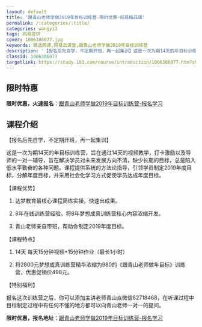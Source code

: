 ```yaml
---
layout: default
title: '跟青山老师学做2019年目标训练营-限时优惠-网易精品课'
permalink: /:categories/:title/
categories: wangyi2
tags: 网易提供
cover: 1006386077.jpg
keywords: 精选网课,网易云课堂,跟青山老师学做2019年目标训练营
description: '【报名后先自学，不定期开班，再一起集训】这是一次为期14天的年目标训练营，旨在通过14天的视频教学，打卡激励以及导师的一'
classid: 1006386077
targetlink: https://study.163.com/course/introduction/1006386077.htm?share=1&shareId=1025206652&utm_campaign=share&utm_medium=iphoneShare&utm_source=&utm_u=1025206652
---
```


## 限时特惠

**限时优惠，火速报名**：[跟青山老师学做2019年目标训练营-报名学习](https://study.163.com/course/introduction/1006386077.htm?share=1&shareId=1025206652&utm_campaign=share&utm_medium=iphoneShare&utm_source=&utm_u=1025206652)

## 课程介绍

【报名后先自学，不定期开班，再一起集训】

这是一次为期14天的年目标训练营，旨在通过14天的视频教学，打卡激励以及导师的一对一辅导，旨在解决学员对未来发展方向不清，缺少长期的目标，总是陷入低水平勤奋的各种问题。课程提供系统的方法论指导，引领学员制定2019年度目标，分解年度目标，并采用社会化学习方式促使学员达成年度目标。



【课程优势】

1. 达梦教育最核心课程简练实操，快速出成果。

2. 8年在线训练营经验，将8年梦想成真训练营核心内容浓缩开发。

3. 青山老师亲自带班，帮助你制定2019年度目标。



【课程特点】

1. 14天 每天15分钟视频+15分钟作业（最长1小时）

2. 将2800元梦想成真训练营精华浓缩为980的《跟青山老师做年目标》训练营，优惠促销价498元。



【特别福利】

报名这次训练营之后，你可以添加主讲老师青山焱微信82718468，在听课过程中目标制定过程中有任何不懂的地方都可以向青山老师一对一的提问。

**限时优惠，报名地址**：[跟青山老师学做2019年目标训练营-报名学习](https://study.163.com/course/introduction/1006386077.htm?share=1&shareId=1025206652&utm_campaign=share&utm_medium=iphoneShare&utm_source=&utm_u=1025206652)

